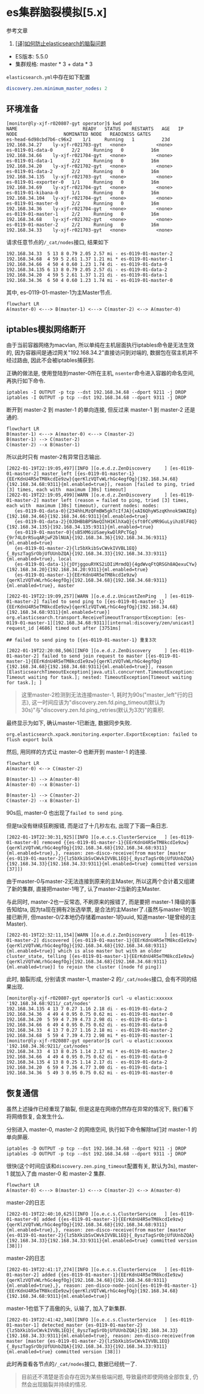 # es集群脑裂模拟[5.x]

参考文章

1. [[译]如何防止elasticsearch的脑裂问题](https://www.cnblogs.com/zhukunrong/p/5224558.html)

- ES版本: 5.5.0
- 集群规格: master * 3 + data * 3

`elasticsearch.yml`中存在如下配置

```yml
discovery.zen.minimum_master_nodes: 2
```

## 环境准备

```
[monitor@ly-xjf-r020807-gyt operator]$ kwd pod
NAME                        READY   STATUS    RESTARTS   AGE   IP               NODE                 NOMINATED NODE   READINESS GATES
es-head-6d98cbd7b6-c96x2    1/1     Running   1          23d   192.168.34.27    ly-xjf-r021703-gyt   <none>           <none>
es-0119-01-data-0       2/2     Running   0          16m   192.168.34.66    ly-xjf-r021704-gyt   <none>           <none>
es-0119-01-data-1       2/2     Running   0          16m   192.168.34.20    ly-xjf-r021702-gyt   <none>           <none>
es-0119-01-data-2       2/2     Running   0          16m   192.168.34.135   ly-xjf-r021703-gyt   <none>           <none>
es-0119-01-exporter-0   1/1     Running   0          16m   192.168.34.69    ly-xjf-r021704-gyt   <none>           <none>
es-0119-01-kibana-0     1/1     Running   0          16m   192.168.34.104   ly-xjf-r021704-gyt   <none>           <none>
es-0119-01-master-0     2/2     Running   0          16m   192.168.34.36    ly-xjf-r021704-gyt   <none>           <none>
es-0119-01-master-1     2/2     Running   0          16m   192.168.34.68    ly-xjf-r021702-gyt   <none>           <none>
es-0119-01-master-2     2/2     Running   0          16m   192.168.34.33    ly-xjf-r021703-gyt   <none>           <none>
```

请求任意节点的`/_cat/nodes`接口, 结果如下

```
192.168.34.33  5 13 8 0.79 2.05 2.57 mi - es-0119-01-master-2
192.168.34.68  4 59 5 2.61 1.37 1.21 mi * es-0119-01-master-1
192.168.34.66  4 50 4 0.60 1.23 1.74 di - es-0119-01-data-0
192.168.34.135 6 13 8 0.79 2.05 2.57 di - es-0119-01-data-2
192.168.34.20  4 59 5 2.61 1.37 1.21 di - es-0119-01-data-1
192.168.34.36  6 50 4 0.60 1.23 1.74 mi - es-0119-01-master-0
```

其中, es-0119-01-master-1为主Master节点.

```mermaid
flowchart LR
A(master-0) <---> B(master-1) <---> C(master-2) <--> A(master-0)
```

## iptables模拟网络断开

由于当前容器网络为macvlan, 所以单纯在主机层面执行iptables命令是无法生效的, 因为容器间是通过网关"192.168.34.2"直接访问到对端的, 数据包在宿主机并不经过路由, 因此不会被iptables捕获到.

正确的做法是, 使用登陆到master-0所在主机, `nsenter`命令进入容器的命名空间, 再执行如下命令.

```
iptables -I OUTPUT -p tcp --dst 192.168.34.68 --dport 9211 -j DROP
iptables -I OUTPUT -p tcp --dst 192.168.34.68 --dport 9311 -j DROP
```

断开到 master-2 到 master-1 的单向连接, 但反过来 master-1 到 master-2 还是通的.

```mermaid
flowchart LR
B(master-1) <---> A(master-0) <---> C(master-2)
B(master-1) --> C(master-2)
C(master-2) --x B(master-1)
```

所以此时只有 master-2有异常日志输出.

```
[2022-01-19T22:19:05,497][INFO ][o.e.d.z.ZenDiscovery     ] [es-0119-01-master-2] master_left [{es-0119-01-master-1}{EErKdnU4R5eTM8kcdIe9zw}{qerKlzVQTvWLrhGc4egfOg}{192.168.34.68}{192.168.34.68:9311}{ml.enabled=true}], reason [failed to ping, tried [3] times, each with  maximum [30s] timeout]
[2022-01-19T22:19:05,499][WARN ][o.e.d.z.ZenDiscovery     ] [es-0119-01-master-2] master left (reason = failed to ping, tried [3] times, each with  maximum [30s] timeout), current nodes: nodes:
   {es-0119-01-data-0}{234hhLMzQFmBW5gkTcIfJA}{xAI6QhyWSzqKhnokSWAIEg}{192.168.34.66}{192.168.34.66:9311}{ml.enabled=true}
   {es-0119-01-data-2}{0JDHBbBPSNeQIhH1KlhXaQ}{sft0fCsMR9GuLyihz8lF8Q}{192.168.34.135}{192.168.34.135:9311}{ml.enabled=true}
   {es-0119-01-master-0}{sB5XM6iUSaeykwDlRPcTGg}{9r74LOrRSuqARjwF2blNUA}{192.168.34.36}{192.168.34.36:9311}{ml.enabled=true}
   {es-0119-01-master-2}{lz5bXkibSvCWvkIVVBL1EQ}{_8yszTagSrObjUfUUnbZQA}{192.168.34.33}{192.168.34.33:9311}{ml.enabled=true}, local
   {es-0119-01-data-1}{jOYjggouRYKS2iDIiMrmdQ}{4gdWvqFtQRSGh8AQexuCYw}{192.168.34.20}{192.168.34.20:9311}{ml.enabled=true}
   {es-0119-01-master-1}{EErKdnU4R5eTM8kcdIe9zw}{qerKlzVQTvWLrhGc4egfOg}{192.168.34.68}{192.168.34.68:9311}{ml.enabled=true}, master

[2022-01-19T22:19:09,257][WARN ][o.e.d.z.UnicastZenPing   ] [es-0119-01-master-2] failed to send ping to [{es-0119-01-master-1}{EErKdnU4R5eTM8kcdIe9zw}{qerKlzVQTvWLrhGc4egfOg}{192.168.34.68}{192.168.34.68:9311}{ml.enabled=true}]
org.elasticsearch.transport.ReceiveTimeoutTransportException: [es-0119-01-master-1][192.168.34.68:9311][internal:discovery/zen/unicast] request_id [4686] timed out after [3751ms]

## failed to send ping to [{es-0119-01-master-1} 重复3次

[2022-01-19T22:20:08,506][INFO ][o.e.d.z.ZenDiscovery     ] [es-0119-01-master-2] failed to send join request to master [{es-0119-01-master-1}{EErKdnU4R5eTM8kcdIe9zw}{qerKlzVQTvWLrhGc4egfOg}{192.168.34.68}{192.168.34.68:9311}{ml.enabled=true}], reason [ElasticsearchTimeoutException[java.util.concurrent.TimeoutException: Timeout waiting for task.]; nested: TimeoutException[Timeout waiting for task.]; ]
```

> 这里master-2检测到无法连接master-1, 耗时为90s("master_left"行的日志), 这一时间应该为"discovery.zen.fd.ping_timeout(默认为30s)"与"discovery.zen.fd.ping_retries(默认为3次)"的乘积.

最终显示为如下, 确认master-1已断连, 数据同步失败.

```
org.elasticsearch.xpack.monitoring.exporter.ExportException: failed to flush export bulk
```

然后, 用同样的方式让 master-0 也断开到 master-1 的连接.

```mermaid
flowchart LR
A(master-0) <--> C(master-2)

B(master-1) --> A(master-0)
A(master-0) --x B(master-1)

B(master-1) --> C(master-2)
C(master-2) --x B(master-1)
```

90s后, master-0 也出现了`failed to send ping`.

但是ta没有继续狂刷报错, 而是过了十几秒左右, 出现了下面一条日志.

```
[2022-01-19T22:30:31,925][INFO ][o.e.c.s.ClusterService   ] [es-0119-01-master-0] removed {{es-0119-01-master-1}{EErKdnU4R5eTM8kcdIe9zw}{qerKlzVQTvWLrhGc4egfOg}{192.168.34.68}{192.168.34.68:9311}{ml.enabled=true},}, reason: zen-disco-receive(from master [master {es-0119-01-master-2}{lz5bXkibSvCWvkIVVBL1EQ}{_8yszTagSrObjUfUUnbZQA}{192.168.34.33}{192.168.34.33:9311}{ml.enabled=true} committed version [37]])
```

由于master-0与master-2无法连接到原来的主Master, 所以这两个合计着又组建了新的集群, 直接把master-1甩了, 认了master-2当新的主Master.

与此同时, master-2也一反常态, 不刷原来的报错了, 而是要把 master-1 降级的事告知给ta, 因为ta现在拥有2张选举票, 是合法的主Master了.(虽然与master-1的连接已断开, 但master-0/2本地仍存储着master-1的uuid, 知道master-1是曾经的主Master).

```
[2022-01-19T22:32:11,154][WARN ][o.e.d.z.ZenDiscovery     ] [es-0119-01-master-2] discovered [{es-0119-01-master-1}{EErKdnU4R5eTM8kcdIe9zw}{qerKlzVQTvWLrhGc4egfOg}{192.168.34.68}{192.168.34.68:9311}{ml.enabled=true}] which is also master but with an older cluster_state, telling [{es-0119-01-master-1}{EErKdnU4R5eTM8kcdIe9zw}{qerKlzVQTvWLrhGc4egfOg}{192.168.34.68}{192.168.34.68:9311}{ml.enabled=true}] to rejoin the cluster ([node fd ping])
```

此时, 脑裂形成, 分别请求 master-1, master-2 的`/_cat/nodes`接口, 会有不同的结果出现.

```
[monitor@ly-xjf-r020807-gyt operator]$ curl -u elastic:xxxxxx '192.168.34.68:9211/_cat/nodes'
192.168.34.135 4 13 7 0.27 1.16 2.18 di - es-0119-01-data-2
192.168.34.36  4 49 4 0.95 0.75 0.62 mi - es-0119-01-master-0
192.168.34.20  5 59 4 7.39 4.73 2.98 di - es-0119-01-data-1
192.168.34.66  6 49 4 0.95 0.75 0.62 di - es-0119-01-data-0
192.168.34.33  4 13 7 0.27 1.16 2.18 mi - es-0119-01-master-2
192.168.34.68  5 59 4 7.39 4.73 2.98 mi * es-0119-01-master-1
[monitor@ly-xjf-r020807-gyt operator]$ curl -u elastic:xxxxxx '192.168.34.36:9211/_cat/nodes'
192.168.34.33  4 13 8 0.25 1.14 2.17 mi * es-0119-01-master-2
192.168.34.66  4 49 4 0.95 0.75 0.62 di - es-0119-01-data-0
192.168.34.135 4 13 8 0.25 1.14 2.17 di - es-0119-01-data-2
192.168.34.20  6 59 4 7.36 4.77 3.00 di - es-0119-01-data-1
192.168.34.36  5 49 3 0.95 0.75 0.62 mi - es-0119-01-master-0
```

## 恢复通信

虽然上述操作已经重现了脑裂, 但是这是在网络仍然存在异常的情况下, 我们看下将网络恢复, 会发生什么.

分别进入 master-0, master-2 的网络空间, 执行如下命令解除ta们对 master-1 的单向屏蔽.

```
iptables -D OUTPUT -p tcp --dst 192.168.34.68 --dport 9211 -j DROP
iptables -D OUTPUT -p tcp --dst 192.168.34.68 --dport 9311 -j DROP
```

很快(这个时间应该和`discovery.zen.ping_timeout`配置有关, 默认为3s), master-1 就加入了由 master-0 和 master-2 集群.

```mermaid
flowchart LR
A(master-0) <---> B(master-1) <---> C(master-2) <--> A(master-0)
```

master-2的日志

```
[2022-01-19T22:40:10,625][INFO ][o.e.c.s.ClusterService   ] [es-0119-01-master-0] added {{es-0119-01-master-1}{EErKdnU4R5eTM8kcdIe9zw}{qerKlzVQTvWLrhGc4egfOg}{192.168.34.68}{192.168.34.68:9311}{ml.enabled=true},}, reason: zen-disco-receive(from master [master {es-0119-01-master-2}{lz5bXkibSvCWvkIVVBL1EQ}{_8yszTagSrObjUfUUnbZQA}{192.168.34.33}{192.168.34.33:9311}{ml.enabled=true} committed version [38]])
```

master-2的日志

```
[2022-01-19T22:41:17,274][INFO ][o.e.c.s.ClusterService   ] [es-0119-01-master-2] added {{es-0119-01-master-1}{EErKdnU4R5eTM8kcdIe9zw}{qerKlzVQTvWLrhGc4egfOg}{192.168.34.68}{192.168.34.68:9311}{ml.enabled=true},}, reason: zen-disco-node-join[{es-0119-01-master-1}{EErKdnU4R5eTM8kcdIe9zw}{qerKlzVQTvWLrhGc4egfOg}{192.168.34.68}{192.168.34.68:9311}{ml.enabled=true}]
```

master-1也低下了高傲的头, 认输了, 加入了新集群.

```
[2022-01-19T22:41:42,348][INFO ][o.e.c.s.ClusterService   ] [es-0119-01-master-1] detected_master {es-0119-01-master-2}{lz5bXkibSvCWvkIVVBL1EQ}{_8yszTagSrObjUfUUnbZQA}{192.168.34.33}{192.168.34.33:9311}{ml.enabled=true}, reason: zen-disco-receive(from master [master {es-0119-01-master-2}{lz5bXkibSvCWvkIVVBL1EQ}{_8yszTagSrObjUfUUnbZQA}{192.168.34.33}{192.168.34.33:9311}{ml.enabled=true} committed version [38]])
```

此时再查看各节点的`/_cat/nodes`接口, 数据已经统一了.

> 目前还不清楚是否会存在因为某些极端问题, 导致最终即使网络全部恢复, 仍然会出现脑裂并持续的情况.
